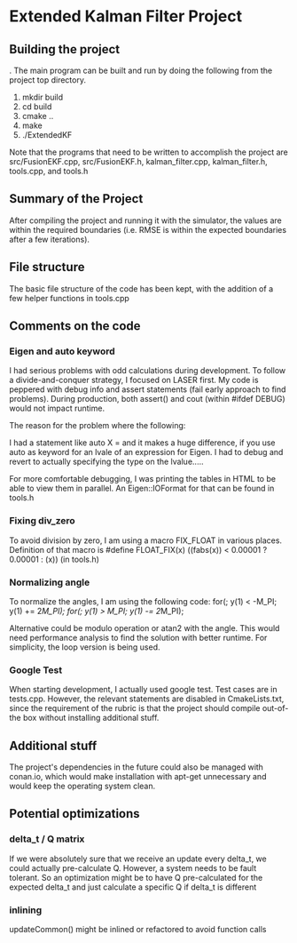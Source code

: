 # Extended Kalman Filter Project
## Building the project

.
The main program can be built and run by doing the following from the project top directory.

1. mkdir build
2. cd build
3. cmake ..
4. make
5. ./ExtendedKF


Note that the programs that need to be written to accomplish the project are src/FusionEKF.cpp, src/FusionEKF.h, kalman_filter.cpp, kalman_filter.h, tools.cpp, and tools.h

## Summary of the Project

After compiling the project and running it with the simulator, the values are within the required boundaries (i.e. RMSE
is within the expected boundaries after a few iterations).

## File structure

The basic file structure of the code has been kept, with the addition of a few helper functions in tools.cpp

## Comments on the code

### Eigen and auto keyword
I had serious problems with odd calculations during development. To follow a divide-and-conquer strategy, I focused on LASER
first. My code is peppered with debug info and assert statements (fail early approach to find problems). During 
production, both assert() and cout (within #ifdef DEBUG) would not impact runtime.

The reason for the problem where the following:

I had a statement like
auto X  = <eigenlib expression>
and it makes a huge difference, if you use auto as keyword for an lvale of an expression for Eigen. I had to debug and revert to actually specifying the type on the lvalue.....

For more comfortable debugging, I was printing the tables in HTML to be able to view them in parallel. An Eigen::IOFormat for that can be found in tools.h

### Fixing div_zero

To avoid division by zero, I am using a macro FIX_FLOAT in various places. Definition of that macro is
	#define FLOAT_FIX(x) ((fabs(x)) < 0.00001 ? 0.00001 : (x))
(in tools.h)

### Normalizing angle
To normalize the angles, I am using the following code:
  for(; y(1) < -M_PI; y(1) += 2*M_PI);
  for(; y(1) > M_PI;  y(1) -= 2*M_PI);
  
Alternative could be modulo operation or atan2 with the angle. This would need performance analysis to find the solution with better runtime. For simplicity, the loop version is being used.

### Google Test
When starting development, I actually used google test. Test cases are in tests.cpp. However, the relevant statements are disabled in CmakeLists.txt, since the requirement of the rubric is that the project should compile out-of-the box without installing additional stuff.


## Additional stuff
The project's dependencies in the future could also be managed with conan.io, which would make installation with apt-get unnecessary and would keep the operating system clean.

## Potential optimizations

### delta_t / Q matrix
If we were absolutely sure that we receive an update every delta_t, we could actually pre-calculate Q. However, a system needs to be fault tolerant. So an optimization might be to have Q pre-calculated for the expected delta_t and just calculate
a specific Q if delta_t is different

### inlining

updateCommon() might be inlined or refactored to avoid function calls


